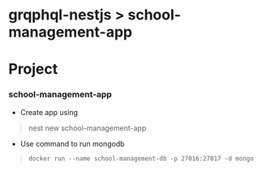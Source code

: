 # grqphql-nestjs > school-management-app
# Project

### school-management-app
- Create app using 

> nest new school-management-app

- Use command to run mongodb

> `docker run --name school-management-db -p 27016:27017 -d mongo `